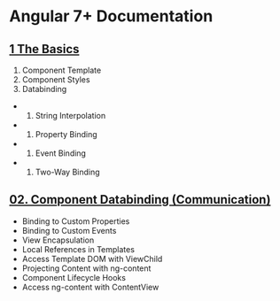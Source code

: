 # Angular 7+ Documentation

## [1 The Basics](https://github.com/gorj00/Angular-Docs/blob/master/01.%20The%20Basics.md)
1. Component Template
1. Component Styles
1. Databinding
  - 1. String Interpolation
  - 1. Property Binding
  - 1. Event Binding
  - 1. Two-Way Binding

## [02. Component Databinding (Communication)](https://github.com/gorj00/Angular-Docs/blob/master/02.%20Component%20Databinding%20(Communication).md)
- Binding to Custom Properties
- Binding to Custom Events
- View Encapsulation
- Local References in Templates
- Access Template DOM with ViewChild
- Projecting Content with ng-content
- Component Lifecycle Hooks
- Access ng-content with ContentView
